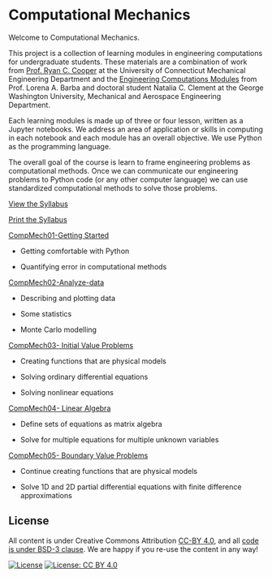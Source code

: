 # Computational Mechanics

Welcome to Computational Mechanics.  

This project is a collection of learning modules in engineering computations for
undergraduate students. These materials are a combination of work from [Prof.
Ryan C. Cooper](https://ryan-c-cooper.uconn.edu) at the University of
Connecticut Mechanical Engineering Department and the [Engineering Computations
Modules](https://github.com/engineersCode/EngComp) from Prof. Lorena A. Barba
and doctoral student Natalia C. Clement at the George Washington University,
Mechanical and Aerospace Engineering Department. 

Each learning modules is made up of three or four lesson, written as a Jupyter
notebooks. We address an area of application or skills in computing in each
notebook and each module has an overall objective. We use Python as the
programming language.

The overall goal of the course is learn to frame engineering problems as
computational methods. Once we can communicate our engineering problems to
Python code (or any other computer language) we can use standardized
computational methods to solve those problems. 

[View the Syllabus](./syllabus.html)

[Print the Syllabus](./me3255S2020_syllabus.pdf)

[CompMech01-Getting
Started](https://github.uconn.edu/rcc02007/CompMech01-Getting-started)

- Getting comfortable with Python

- Quantifying error in computational methods

[CompMech02-Analyze-data](https://github.uconn.edu/rcc02007/CompMech02-Analyze-data)

- Describing and plotting data

- Some statistics

- Monte Carlo modelling

[CompMech03- Initial Value
Problems](https://github.uconn.edu/rcc02007/CompMech03-IVPs)

- Creating functions that are physical models

- Solving ordinary differential equations

- Solving nonlinear equations

[CompMech04- Linear
Algebra](https://github.uconn.edu/rcc02007/CompMech04-LinearAlgebra)

- Define sets of equations as matrix algebra

- Solve for multiple equations for multiple unknown variables

[CompMech05- Boundary Value
Problems](https://github.uconn.edu/rcc02007/CompMech05-BVPs)

- Continue creating functions that are physical models

- Solve 1D and 2D partial differential equations with finite difference
  approximations


## License

All content is under Creative Commons Attribution [CC-BY
4.0](https://creativecommons.org/licenses/by/4.0/legalcode.txt), and all [code
is under BSD-3
clause](https://github.uconn.edu/rcc02007/Computational_Mechanics/LICENSE). We are
happy if you re-use the content in any way!

[![License](https://img.shields.io/badge/License-BSD%203--Clause-blue.svg)](https://opensource.org/licenses/BSD-3-Clause)
[![License: CC BY
4.0](https://img.shields.io/badge/License-CC%20BY%204.0-lightgrey.svg)](https://creativecommons.org/licenses/by/4.0/)
